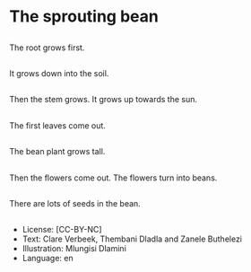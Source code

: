 # The sprouting bean

##
The root grows first.

##
It grows down into the
soil.

##
Then the stem grows. It
grows up towards the
sun.

##
The first leaves come
out.

##
The bean plant grows
tall.

##
Then the flowers come
out. The flowers turn
into beans.

##
There are lots of seeds
in the bean.

##
* License: [CC-BY-NC]
* Text: Clare Verbeek, Thembani Dladla and Zanele Buthelezi
* Illustration: Mlungisi Dlamini
* Language: en
